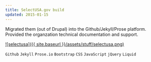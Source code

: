```yaml
---
title: SelectUSA.gov build
updated: 2015-01-15
---
```


Migrated them (out of Drupal) into the Github/Jekyll/Prose platform. Provided the organzation technical documentation and support.

[![selectusa]({{ site.baseurl }}/assets/stuff/selectusa.png)](https://github.com/SelectUSA)

`Github` `Jekyll` `Prose.io` `Bootstrap` `CSS` `JavaScript` `jQuery` `Liquid`  